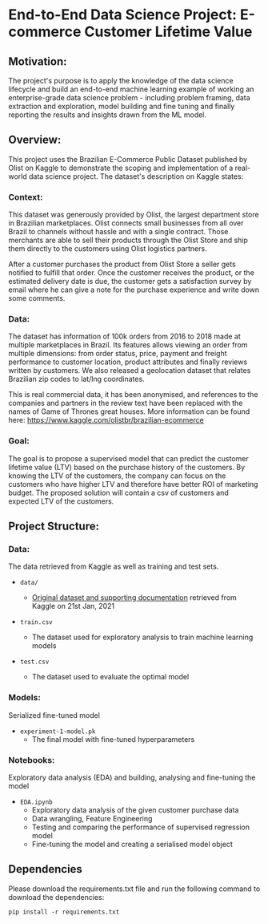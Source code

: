 # End-to-End Data Science Project: E-commerce Customer Lifetime Value

## Motivation: 
The project's purpose is to apply the knowledge of the data science lifecycle and build an end-to-end machine learning example of working an enterprise-grade data science problem - including problem framing, data extraction and exploration, model building and fine tuning and finally reporting the results and insights drawn from the ML model. 


## Overview: 
This project uses the Brazilian E-Commerce Public Dataset published by Olist on Kaggle to demonstrate the scoping and implementation of a real-world data science project. The dataset's description on Kaggle states:

### Context: 
This dataset was generously provided by Olist, the largest department store in Brazilian marketplaces. Olist connects small businesses from all over Brazil to channels without hassle and with a single contract. Those merchants are able to sell their products through the Olist Store and ship them directly to the customers using Olist logistics partners. 

After a customer purchases the product from Olist Store a seller gets notified to fulfill that order. Once the customer receives the product, or the estimated delivery date is due, the customer gets a satisfaction survey by email where he can give a note for the purchase experience and write down some comments.

### Data: 
The dataset has information of 100k orders from 2016 to 2018 made at multiple marketplaces in Brazil. Its features allows viewing an order from multiple dimensions: from order status, price, payment and freight performance to customer location, product attributes and finally reviews written by customers. We also released a geolocation dataset that relates Brazilian zip codes to lat/lng coordinates.

This is real commercial data, it has been anonymised, and references to the companies and partners in the review text have been replaced with the names of Game of Thrones great houses. 
More information can be found here: https://www.kaggle.com/olistbr/brazilian-ecommerce

### Goal:

The goal is to propose a supervised model that can predict the customer lifetime value (LTV) based on the purchase history of the customers. By knowing the LTV of the customers, the company can focus on the customers who have higher LTV and therefore have better ROI of marketing budget. The proposed solution will contain a csv of customers and expected LTV of the customers. 

## Project Structure: 

### Data:
The data retrieved from Kaggle as well as training and test sets.

* `data/`
   * [Original dataset and supporting documentation](https://www.kaggle.com/olistbr/brazilian-ecommerce) retrieved from Kaggle on 21st Jan, 2021
* `train.csv`
   * The dataset used for exploratory analysis to train machine learning models

* `test.csv`
   * The dataset used to evaluate the optimal model

### Models:

Serialized fine-tuned model

* `experiment-1-model.pk`
   * The final model with fine-tuned hyperparameters

### Notebooks: 

Exploratory data analysis (EDA) and building, analysing and fine-tuning the model

* `EDA.ipynb`
  * Exploratory data analysis of the given customer purchase data
  * Data wrangling, Feature Engineering
  * Testing and comparing the performance of supervised regression model
  * Fine-tuning the model and creating a serialised model object  

## Dependencies

Please download the requirements.txt file and run the following command to download the dependencies: 
```python3
pip install -r requirements.txt
```

